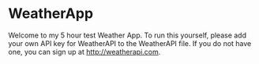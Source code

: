 # WeatherApp

Welcome to my 5 hour test Weather App. To run this yourself, please add your own API key for WeatherAPI to the WeatherAPI file. If you do not have one, you can sign up at http://weatherapi.com.

